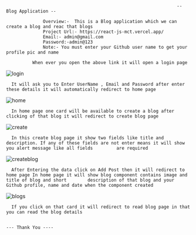                                                                      -- Blog Application --
                                                                     
                  Overview:-  This is a Blog application which we can create a blog and reac that blogs
                  Project Url:- https://react-js-mct.vercel.app/
                  Email:- admin@gmail.com
                  Password:-admin@123
                  Note:- You must enter your Github user name to get your profile pic and name
       
              When ever you open the above link it will open a login page
      
![login](https://user-images.githubusercontent.com/114353712/235680382-11cc25eb-cfb9-42e8-a5c0-be8876f229d7.PNG)


      
      It will ask you to Enter UserName , Email and Password after enter these details it will automatically redirect to home page
    
![home](https://user-images.githubusercontent.com/114353712/235677803-6588b2d7-c193-42f4-aa43-35582d3e0407.PNG)
      
      In home page one card will be available to create a blog after clicking of that blog it will redirect to create blog page
      
![create](https://user-images.githubusercontent.com/114353712/235678230-ffc7556d-87df-4c01-b1e6-58cde7ce1504.PNG)
      
      In this create blog page it show two fields like title and description. If any of these fields are not enter means it will show you alert message like all fields         are required
      
      
![createblog](https://user-images.githubusercontent.com/114353712/235678835-d5b73be3-caf5-43f0-9174-f618f05bebba.PNG) 
      
      After Entering the data click on Add Post then it will redirect to home page In home page it will show blog component contains image and title of blog and short        description of that blog and your Github profile, name and date when the component created
      
![blogs](https://user-images.githubusercontent.com/114353712/235679572-3c78ce53-6738-4e49-a956-b86baf128172.PNG)
      
      If you click on that card it will redirect to read blog page in that you can read the blog details
      
                                                                          --- Thank You ----



      
      
                                                
